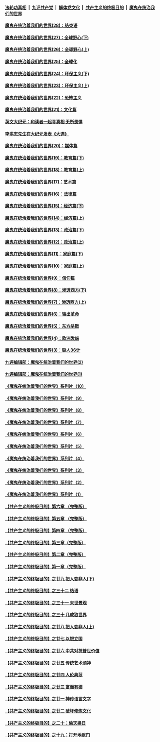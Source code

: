####  [法轮功真相](../../../../basic/blob/master/README.md?t=02161801) &nbsp;|&nbsp; [九评共产党](../../../../9ping.md/blob/master/README.md?t=02161801) &nbsp;|&nbsp; [解体党文化](../../../../jtdwh.md/blob/master/README.md?t=02161801)  &nbsp;|&nbsp; [共产主义的终极目的](../../../../gczydzjmd.md/blob/master/README.md?t=02161801) &nbsp;|&nbsp; [魔鬼在统治我们的世界](../../../../mgztzwmdsj.md/blob/master/README.md?t=02161801) 

#### [魔鬼在统治着我们的世界(28)：结束语](../pages/nsc422/n10936246.md?t=02161801) 

#### [魔鬼在统治着我们的世界(27)：全球野心(下)](../pages/nsc422/n10928319.md?t=02161801) 

#### [魔鬼在统治着我们的世界(26)：全球野心(上)](../pages/nsc422/n10900318.md?t=02161801) 

#### [魔鬼在统治着我们的世界(25)：全球化](../pages/nsc422/n10788205.md?t=02161801) 

#### [魔鬼在统治着我们的世界(24)：环保主义(下)](../pages/nsc422/n10695307.md?t=02161801) 

#### [魔鬼在统治着我们的世界(23)：环保主义(上)](../pages/nsc422/n10688613.md?t=02161801) 

#### [魔鬼在统治着我们的世界(22)：恐怖主义](../pages/nsc422/n10614727.md?t=02161801) 

#### [魔鬼在统治着我们的世界(21)：文化篇](../pages/nsc422/n10597706.md?t=02161801) 

#### [英文大纪元：和读者一起寻真相 无所畏惧](../pages/nsc422/n12542027.md?t=02161801) 

#### [李洪志先生在大纪元发表《大选》](../pages/nsc422/n12534746.md?t=02161801) 

#### [魔鬼在统治着我们的世界(20)：媒体篇](../pages/nsc422/n10586579.md?t=02161801) 

#### [魔鬼在统治着我们的世界(19)：教育篇(下)](../pages/nsc422/n10564808.md?t=02161801) 

#### [魔鬼在统治着我们的世界(18)：教育篇(上)](../pages/nsc422/n10526970.md?t=02161801) 

#### [魔鬼在统治着我们的世界(17)：艺术篇](../pages/nsc422/n10499093.md?t=02161801) 

#### [魔鬼在统治着我们的世界(16)：法律篇](../pages/nsc422/n10485969.md?t=02161801) 

#### [魔鬼在统治着我们的世界(15)：经济篇(下)](../pages/nsc422/n10469975.md?t=02161801) 

#### [魔鬼在统治着我们的世界(14)：经济篇(上)](../pages/nsc422/n10457370.md?t=02161801) 

#### [魔鬼在统治着我们的世界(13)：政治篇(下)](../pages/nsc422/n10448270.md?t=02161801) 

#### [魔鬼在统治着我们的世界(12)：政治篇(上)](../pages/nsc422/n10444576.md?t=02161801) 

#### [魔鬼在统治着我们的世界(11)：家庭篇(下)](../pages/nsc422/n10440961.md?t=02161801) 

#### [魔鬼在统治着我们的世界(10)：家庭篇(上)](../pages/nsc422/n10435448.md?t=02161801) 

#### [魔鬼在统治着我们的世界(9)：信仰篇](../pages/nsc422/n10432159.md?t=02161801) 

#### [魔鬼在统治着我们的世界(8)：渗透西方(下)](../pages/nsc422/n10429603.md?t=02161801) 

#### [魔鬼在统治着我们的世界(7)：渗透西方(上)](../pages/nsc422/n10426013.md?t=02161801) 

#### [魔鬼在统治着我们的世界(6)：输出革命](../pages/nsc422/n10421536.md?t=02161801) 

#### [魔鬼在统治着我们的世界(5)：东方杀戮](../pages/nsc422/n10417707.md?t=02161801) 

#### [魔鬼在统治着我们的世界(4)：欧洲发端](../pages/nsc422/n10414890.md?t=02161801) 

#### [魔鬼在统治着我们的世界(3)：毁人36计](../pages/nsc422/n10411583.md?t=02161801) 

#### [九评编辑部：魔鬼在统治着我们的世界(2)](../pages/nsc422/n10410036.md?t=02161801) 

#### [九评编辑部：魔鬼在统治着我们的世界(1)](../pages/nsc422/n10406825.md?t=02161801) 

#### [《魔鬼在统治着我们的世界》系列片（10）](../pages/nsc422/n12292670.md?t=02161801) 

#### [《魔鬼在统治着我们的世界》系列片（9）](../pages/nsc422/n12290859.md?t=02161801) 

#### [《魔鬼在统治着我们的世界》系列片（8）](../pages/nsc422/n12287445.md?t=02161801) 

#### [《魔鬼在统治着我们的世界》系列片（7）](../pages/nsc422/n12283425.md?t=02161801) 

#### [《魔鬼在统治着我们的世界》系列片（6）](../pages/nsc422/n12282314.md?t=02161801) 

#### [《魔鬼在统治着我们的世界》系列片（5）](../pages/nsc422/n12281419.md?t=02161801) 

#### [《魔鬼在统治着我们的世界》系列片（4）](../pages/nsc422/n12274024.md?t=02161801) 

#### [《魔鬼在统治着我们的世界》系列片（3）](../pages/nsc422/n12271322.md?t=02161801) 

#### [《魔鬼在统治着我们的世界》系列片（2）](../pages/nsc422/n12269049.md?t=02161801) 

#### [《魔鬼在统治着我们的世界》系列片（1）](../pages/nsc422/n12267575.md?t=02161801) 

#### [【共产主义的终极目的】第六章 （完整版）](../pages/nsc422/n11428913.md?t=02161801) 

#### [【共产主义的终极目的】第五章 （完整版）](../pages/nsc422/n11428912.md?t=02161801) 

#### [【共产主义的终极目的】第四章 （完整版）](../pages/nsc422/n11428907.md?t=02161801) 

#### [【共产主义的终极目的】第三章（完整版）](../pages/nsc422/n11428848.md?t=02161801) 

#### [【共产主义的终极目的】第二章（完整版）](../pages/nsc422/n11428831.md?t=02161801) 

#### [【共产主义的终极目的】第一章（完整版）](../pages/nsc422/n11417651.md?t=02161801) 

#### [【共产主义的终极目的】之廿九 把人变非人(下)](../pages/nsc422/n11344140.md?t=02161801) 

#### [【共产主义的终极目的】之三十二 结语](../pages/nsc422/n11360535.md?t=02161801) 

#### [【共产主义的终极目的】之三十一 末世景观](../pages/nsc422/n11351129.md?t=02161801) 

#### [【共产主义的终极目的】之三十 几成狼世界](../pages/nsc422/n11348280.md?t=02161801) 

#### [【共产主义的终极目的】之廿八 把人变非人(上)](../pages/nsc422/n11340492.md?t=02161801) 

#### [【共产主义的终极目的】之廿七 以恨立国](../pages/nsc422/n11336944.md?t=02161801) 

#### [【共产主义的终极目的】之廿六 中共对抗普世价值](../pages/nsc422/n11324785.md?t=02161801) 

#### [【共产主义的终极目的】之廿五 传统艺术颂神](../pages/nsc422/n11296396.md?t=02161801) 

#### [【共产主义的终极目的】之廿四 人伦典范](../pages/nsc422/n11296397.md?t=02161801) 

#### [【共产主义的终极目的】之廿三 富而有德](../pages/nsc422/n11283598.md?t=02161801) 

#### [【共产主义的终极目的】之廿一 神传语言文字](../pages/nsc422/n11263265.md?t=02161801) 

#### [【共产主义的终极目的】之廿二 破坏修炼文化](../pages/nsc422/n11245728.md?t=02161801) 

#### [【共产主义的终极目的】之二十：偷天换日](../pages/nsc422/n11238846.md?t=02161801) 

#### [【共产主义的终极目的】之十九：打开地狱门](../pages/nsc422/n11206376.md?t=02161801) 

